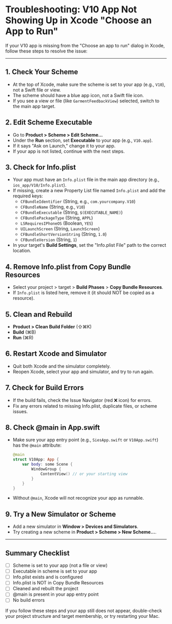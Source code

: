 # Troubleshooting: V10 App Not Showing Up in Xcode "Choose an App to Run"

If your V10 app is missing from the "Choose an app to run" dialog in Xcode, follow these steps to resolve the issue:

---

## 1. **Check Your Scheme**
- At the top of Xcode, make sure the scheme is set to your app (e.g., `V10`), not a Swift file or view.
- The scheme should have a blue app icon, not a Swift file icon.
- If you see a view or file (like `GarmentFeedbackView`) selected, switch to the main app target.

## 2. **Edit Scheme Executable**
- Go to **Product > Scheme > Edit Scheme...**
- Under the **Run** section, set **Executable** to your app (e.g., `V10.app`).
- If it says "Ask on Launch," change it to your app.
- If your app is not listed, continue with the next steps.

## 3. **Check for Info.plist**
- Your app must have an `Info.plist` file in the main app directory (e.g., `ios_app/V10/Info.plist`).
- If missing, create a new Property List file named `Info.plist` and add the required keys:
  - `CFBundleIdentifier` (String, e.g., `com.yourcompany.V10`)
  - `CFBundleName` (String, e.g., `V10`)
  - `CFBundleExecutable` (String, `$(EXECUTABLE_NAME)`)
  - `CFBundlePackageType` (String, `APPL`)
  - `LSRequiresIPhoneOS` (Boolean, `YES`)
  - `UILaunchScreen` (String, `LaunchScreen`)
  - `CFBundleShortVersionString` (String, `1.0`)
  - `CFBundleVersion` (String, `1`)
- In your target's **Build Settings**, set the "Info.plist File" path to the correct location.

## 4. **Remove Info.plist from Copy Bundle Resources**
- Select your project > target > **Build Phases** > **Copy Bundle Resources**.
- If `Info.plist` is listed here, remove it (it should NOT be copied as a resource).

## 5. **Clean and Rebuild**
- **Product > Clean Build Folder** (⇧⌘K)
- **Build** (⌘B)
- **Run** (⌘R)

## 6. **Restart Xcode and Simulator**
- Quit both Xcode and the simulator completely.
- Reopen Xcode, select your app and simulator, and try to run again.

## 7. **Check for Build Errors**
- If the build fails, check the Issue Navigator (red ❌ icon) for errors.
- Fix any errors related to missing Info.plist, duplicate files, or scheme issues.

## 8. **Check @main in App.swift**
- Make sure your app entry point (e.g., `SiesApp.swift` or `V10App.swift`) has the `@main` attribute:
  ```swift
  @main
  struct V10App: App {
      var body: some Scene {
          WindowGroup {
              ContentView() // or your starting view
          }
      }
  }
  ```
- Without `@main`, Xcode will not recognize your app as runnable.

## 9. **Try a New Simulator or Scheme**
- Add a new simulator in **Window > Devices and Simulators**.
- Try creating a new scheme in **Product > Scheme > New Scheme...**.

---

## **Summary Checklist**
- [ ] Scheme is set to your app (not a file or view)
- [ ] Executable in scheme is set to your app
- [ ] Info.plist exists and is configured
- [ ] Info.plist is NOT in Copy Bundle Resources
- [ ] Cleaned and rebuilt the project
- [ ] @main is present in your app entry point
- [ ] No build errors

If you follow these steps and your app still does not appear, double-check your project structure and target membership, or try restarting your Mac. 